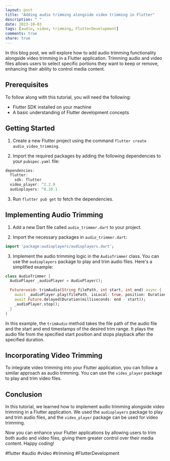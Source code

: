 ```yaml
---
layout: post
title: "Adding audio trimming alongside video trimming in Flutter"
description: " "
date: 2023-10-03
tags: [audio, video, trimming, FlutterDevelopment]
comments: true
share: true
---
```


In this blog post, we will explore how to add audio trimming functionality alongside video trimming in a Flutter application. Trimming audio and video files allows users to select specific portions they want to keep or remove, enhancing their ability to control media content. 

## Prerequisites

To follow along with this tutorial, you will need the following:
- Flutter SDK installed on your machine
- A basic understanding of Flutter development concepts

## Getting Started

1. Create a new Flutter project using the command `flutter create audio_video_trimming`.

2. Import the required packages by adding the following dependencies to your `pubspec.yaml` file:

```dart
dependencies:
  flutter:
    sdk: flutter
  video_player: ^2.2.0
  audioplayers: ^0.20.1
```

3. Run `flutter pub get` to fetch the dependencies.

## Implementing Audio Trimming

1. Add a new Dart file called `audio_trimmer.dart` to your project.

2. Import the necessary packages in `audio_trimmer.dart`:

```dart
import 'package:audioplayers/audioplayers.dart';
```

3. Implement the audio trimming logic in the `AudioTrimmer` class. You can use the `audioplayers` package to play and trim audio files. Here's a simplified example:

```dart
class AudioTrimmer {
  AudioPlayer _audioPlayer = AudioPlayer();

  Future<void> trimAudio(String filePath, int start, int end) async {
    await _audioPlayer.play(filePath, isLocal: true, position: Duration(milliseconds: start));
    await Future.delayed(Duration(milliseconds: end - start));
    _audioPlayer.stop();
  }
}
```

In this example, the `trimAudio` method takes the file path of the audio file and the start and end timestamps of the desired trim range. It plays the audio file from the specified start position and stops playback after the specified duration.

## Incorporating Video Trimming

To integrate video trimming into your Flutter application, you can follow a similar approach as audio trimming. You can use the `video_player` package to play and trim video files.

## Conclusion

In this tutorial, we learned how to implement audio trimming alongside video trimming in a Flutter application. We used the `audioplayers` package to play and trim audio files, and the `video_player` package can be used for video trimming.

Now you can enhance your Flutter applications by allowing users to trim both audio and video files, giving them greater control over their media content. Happy coding!

#flutter #audio #video #trimming #FlutterDevelopment